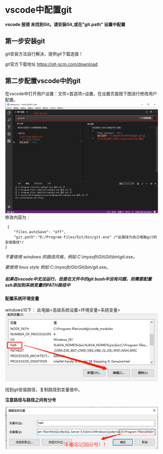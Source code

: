 vscode中配置git
===

**vscode 报错 未找到Git。请安装Git,或在"git.path" 设置中配置**

## 第一步安装git
git安装方法自行解决，提供git下载连接！

git官方下载地址 https://git-scm.com/download

## 第二步配置vscode中的git

 在vscode中打开用户设置：文件>首选项>设置，在设置页面按下图进行修改用户配置。
  ![enter description here](./images/1563169965(1).jpg)
 修改内容为：

```
 {
    "files.autoSave": "off",
    "git.path":"D:/Program Files/Git/bin/git.exe" /*此路径为自己电脑git的安装路径*/
}
```

*不要使用 windows 的路径风格，例如  C:\\mysoft\\Git\\Git\\bin\\git.exe。*

*要使用   linux style  例如  C:/mysoft/Git/Git/bin/git.exe*。

##### 如果在vscode中无法运行，但是在文件中的git bush中没有问题，则需要配置ssh添加到系统变量的PATH路径中 

#### 配置系统环境变量
windows10下：
此电脑>高级系统设置>环境变量>系统变量>
![enter description here](./images/12.jpg)

找到git安装路径，复制路径到变量值中。

**注意路径与路径之间有分号** 

![enter description here](./images/1563170827(1).jpg)

